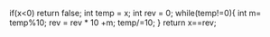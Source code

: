 if(x<0) return false;
int temp = x;
int rev = 0;
while(temp!=0){
int  m= temp%10;
rev = rev * 10 +m;
temp/=10;
}
return  x==rev;